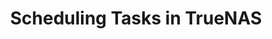 ---
title: "Scheduling Tasks in TrueNAS"
linkTitle: "Scheduling Tasks"
description: "Articles about scheduling automated tasks"
---